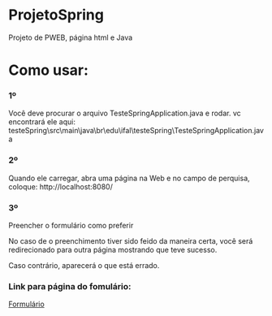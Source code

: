 # ProjetoSpring
Projeto de PWEB, página html e Java

<h1>Como usar:</h1>
<h3>1º</h3>
<p>Você deve procurar o arquivo TesteSpringApplication.java e rodar. vc encontrará ele aqui: testeSpring\src\main\java\br\edu\ifal\testeSpring\TesteSpringApplication.java</p>
<h3>2º</h3>
<p>Quando ele carregar, abra uma página na Web e no campo de perquisa, coloque: http://localhost:8080/</p>
<h3>3º</h3>
<p>Preencher o formulário como preferir</p>
<p>No caso de o preenchimento tiver sido feido da maneira certa, você será redirecionado para outra página mostrando que teve sucesso.</p>
<p>Caso contrário, aparecerá o que está errado.</p>


<h3>Link para página do fomulário:</h3>
<a href="https://testazure-springapp.azuremicroservices.io/" target="_blank">Formulário</a>
